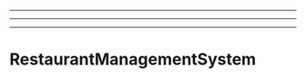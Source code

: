 --------------
----------------------------------------------------------------------------------------------------
----------------------------------------------------------------------------------------------------
# RestaurantManagementSystem
